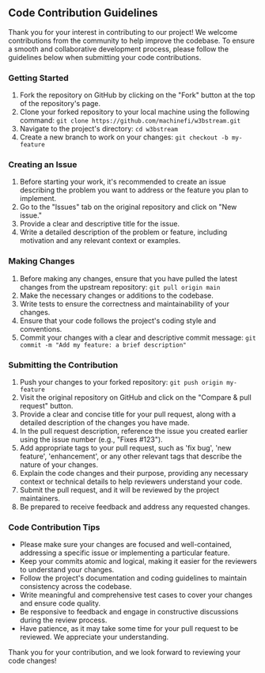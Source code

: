 ## Code Contribution Guidelines

Thank you for your interest in contributing to our project! We welcome contributions from the community to help improve the codebase. To ensure a smooth and collaborative development process, please follow the guidelines below when submitting your code contributions.

### Getting Started

1. Fork the repository on GitHub by clicking on the "Fork" button at the top of the repository's page.
2. Clone your forked repository to your local machine using the following command:
`git clone https://github.com/machinefi/w3bstream.git`
3. Navigate to the project's directory:
`cd w3bstream`
4. Create a new branch to work on your changes:
`git checkout -b my-feature`

### Creating an Issue

1. Before starting your work, it's recommended to create an issue describing the problem you want to address or the feature you plan to implement.
2. Go to the "Issues" tab on the original repository and click on "New issue."
3. Provide a clear and descriptive title for the issue.
4. Write a detailed description of the problem or feature, including motivation and any relevant context or examples.

### Making Changes

1. Before making any changes, ensure that you have pulled the latest changes from the upstream repository:
`git pull origin main`
2. Make the necessary changes or additions to the codebase.
3. Write tests to ensure the correctness and maintainability of your changes.
4. Ensure that your code follows the project's coding style and conventions.
5. Commit your changes with a clear and descriptive commit message:
`git commit -m "Add my feature: a brief description"`

### Submitting the Contribution

1. Push your changes to your forked repository:
`git push origin my-feature`
2. Visit the original repository on GitHub and click on the "Compare & pull request" button.
3. Provide a clear and concise title for your pull request, along with a detailed description of the changes you have made.
4. In the pull request description, reference the issue you created earlier using the issue number (e.g., "Fixes #123").
5. Add appropriate tags to your pull request, such as 'fix bug', 'new feature', 'enhancement', or any other relevant tags that describe the nature of your changes.
6. Explain the code changes and their purpose, providing any necessary context or technical details to help reviewers understand your code.
7. Submit the pull request, and it will be reviewed by the project maintainers.
8. Be prepared to receive feedback and address any requested changes.

### Code Contribution Tips

- Please make sure your changes are focused and well-contained, addressing a specific issue or implementing a particular feature.
- Keep your commits atomic and logical, making it easier for the reviewers to understand your changes.
- Follow the project's documentation and coding guidelines to maintain consistency across the codebase.
- Write meaningful and comprehensive test cases to cover your changes and ensure code quality.
- Be responsive to feedback and engage in constructive discussions during the review process.
- Have patience, as it may take some time for your pull request to be reviewed. We appreciate your understanding.

Thank you for your contribution, and we look forward to reviewing your code changes!

